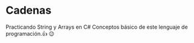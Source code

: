 # Cadenas
Practicando String y Arrays en C#
Conceptos básico de este lenguaje de programación.:+1: :wink:
